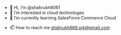 - 👋 Hi, I’m @shahrukh8061
- 👀 I’m interested in cloud technologes
- 🌱 I’m currently learning SalesForce Commerce Cloud
<!--- - 💞️ I’m looking to collaborate on --->
- 📫 How to reach me shahrukh668.srk@gmail.com

<!---
shahrukh8061/shahrukh8061 is a ✨ special ✨ repository because its `README.md` (this file) appears on your GitHub profile.
You can click the Preview link to take a look at your changes.
--->
